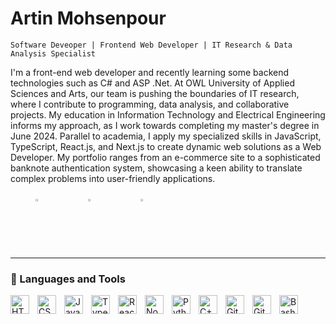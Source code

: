 # Artin Mohsenpour

`Software Deveoper | Frontend Web Developer | IT Research & Data Analysis Specialist`

I'm a front-end web developer and recently learning some backend technologies such as C# and ASP .Net. At OWL University of Applied Sciences and Arts, our team is pushing the boundaries of IT research, where I contribute to programming, data analysis, and collaborative projects. My education in Information Technology and Electrical Engineering informs my approach, as I work towards completing my master's degree in June 2024. Parallel to academia, I apply my specialized skills in JavaScript, TypeScript, React.js, and Next.js to create dynamic web solutions as a Web Developer. My portfolio ranges from an e-commerce site to a sophisticated banknote authentication system, showcasing a keen ability to translate complex problems into user-friendly applications.
<div style="display: inline; justify-content: left; padding: 0 10px; margin: 0 30px; gap: 30px;">
        <a href="https://artinmohsenpour.com/" style="display: inline-block; width: 5rem; height: 5rem;">
            <img alt="Portfolio" title="Visit my portfolio" src="https://custom-icon-badges.demolab.com/badge/Portfolio-yellow" style="width: 10%; height: 10%;"/>
        </a>
        <a href="https://www.linkedin.com/in/artin-mohsenpour/" style="display: inline-block; width: 5rem; height: 5rem;">
            <img alt="LinkedIn" title="Visit my LinkedIn profile" src="https://custom-icon-badges.demolab.com/badge/Linkedin-blue" style="width: 10%; height: 10%;"/>
        </a>
        <a href="https://www.youtube.com/@ArtinDE" style="display: inline-block; width: 5rem; height: 5rem;">
            <img alt="YouTube subscribers" title="Subscribe to my YouTube channel" src="https://custom-icon-badges.demolab.com/badge/YouTube-red" style="width: 10%; height: 10%;"/>
        </a>
</div>





---

### 🧰 Languages and Tools

<img align="left" alt="HTML" width="30px" style="padding-right:10px;" src="https://cdn.jsdelivr.net/gh/devicons/devicon/icons/html5/html5-plain.svg" />
<img align="left" alt="CSS" width="30px" style="padding-right:10px;" src="https://cdn.jsdelivr.net/gh/devicons/devicon/icons/css3/css3-plain.svg" />
<img align="left" alt="JavaScript" width="30px" style="padding-right:10px;" src="https://cdn.jsdelivr.net/gh/devicons/devicon/icons/javascript/javascript-plain.svg" />
<img align="left" alt="TypeScript" width="30px" style="padding-right:10px;" src="https://cdn.jsdelivr.net/gh/devicons/devicon/icons/typescript/typescript-plain.svg" />
<img align="left" alt="React" width="30px" style="padding-right:10px;" src="https://cdn.jsdelivr.net/gh/devicons/devicon/icons/react/react-original.svg" />
<img align="left" alt="NodeJS" width="30px" style="padding-right:10px;" src="https://cdn.jsdelivr.net/gh/devicons/devicon/icons/nodejs/nodejs-original.svg" />
<img align="left" alt="Python" width="30px" style="padding-right:10px;" src="https://cdn.jsdelivr.net/gh/devicons/devicon/icons/python/python-plain.svg" />
<img align="left" alt="C++" width="30px" style="padding-right:10px;" src="https://cdn.jsdelivr.net/gh/devicons/devicon/icons/cplusplus/cplusplus-line.svg" />
<img align="left" alt="GitHub" width="30px" style="padding-right:10px;" src="https://cdn.jsdelivr.net/gh/devicons/devicon/icons/github/github-original.svg" />
<img align="left" alt="Git" width="30px" style="padding-right:10px;" src="https://cdn.jsdelivr.net/gh/devicons/devicon/icons/git/git-original.svg" />
<img align="left" alt="Bash" width="30px" style="padding-right:10px;" src="https://cdn.jsdelivr.net/gh/devicons/devicon/icons/bash/bash-original.svg" />
<br />


